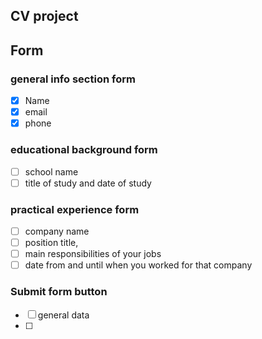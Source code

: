 ## CV project


## **Form**

### general info section **form**
- [x] Name 
- [x] email
- [x] phone

### educational background **form**
- [ ] school name 
- [ ] title of study and date of study

### practical experience **form**
- [ ] company name 
- [ ] position title,
- [ ] main responsibilities of your jobs 
- [ ] date from and until when you worked for that company

### Submit **form** button 
- [ ] general data
- [ ] 